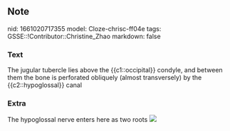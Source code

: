 ## Note
nid: 1661020717355
model: Cloze-chrisc-ff04e
tags: GSSE::!Contributor::Christine_Zhao
markdown: false

### Text
<div>
  <div>
    <div>
      <div>
        The jugular tubercle lies above the {{c1::occipital}}
        condyle, and between them the bone is perforated obliquely
        (almost transversely) by the {{c2::hypoglossal}} canal
      </div>
    </div>
  </div>
</div>

### Extra
<div>
  <div>
    <div>
      <div>The hypoglossal nerve enters here as two roots <img src= 
      "clivus.jpg"></div>
    </div>
  </div>
</div>
